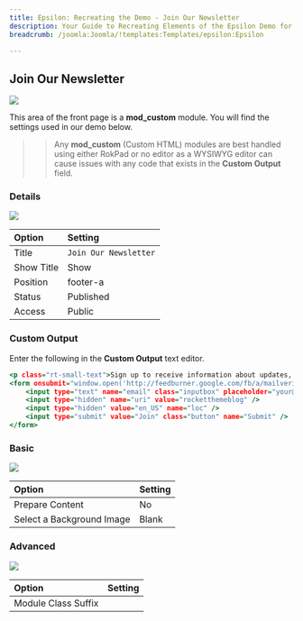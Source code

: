 ```yaml
---
title: Epsilon: Recreating the Demo - Join Our Newsletter
description: Your Guide to Recreating Elements of the Epsilon Demo for Joomla
breadcrumb: /joomla:Joomla/!templates:Templates/epsilon:Epsilon

---
```


Join Our Newsletter
-----

![][demo]

This area of the front page is a **mod_custom** module. You will find the settings used in our demo below.

>> Any **mod_custom** (Custom HTML) modules are best handled using either RokPad or no editor as a WYSIWYG editor can cause issues with any code that exists in the **Custom Output** field.

### Details

![][demo2]

| Option     | Setting               |  
| :--------- | :-------------------- |  
| Title      | `Join Our Newsletter` |  
| Show Title | Show                  |  
| Position   | footer-a              |  
| Status     | Published             |  
| Access     | Public                |  

### Custom Output

Enter the following in the **Custom Output** text editor.

~~~ .html
<p class="rt-small-text">Sign up to receive information about updates, upcoming themes, and great deals!</p>
<form onsubmit="window.open('http://feedburner.google.com/fb/a/mailverify?uri=rocketthemeblog', 'popupwindow', 'scrollbars=yes,width=550,height=520');return true" target="popupwindow" method="post" action="http://feedburner.google.com/fb/a/mailverify" class="fp-newsletter-form">
    <input type="text" name="email" class="inputbox" placeholder="your@email.com" />
    <input type="hidden" name="uri" value="rocketthemeblog" />
    <input type="hidden" value="en_US" name="loc" />
    <input type="submit" value="Join" class="button" name="Submit" />
</form>
~~~

### Basic

![][demo3]

| Option                    | Setting |  
| :------------------------ | :------ |  
| Prepare Content           | No      |  
| Select a Background Image | Blank   |

### Advanced

![][demo4]

| Option              | Setting |  
| :------------------ | :------ |  
| Module Class Suffix |         |  

[demo]: assets/demo_8.jpeg
[demo2]: assets/demo_8a.jpeg
[demo3]: assets/demo_8b.jpeg
[demo4]: assets/demo_8c.jpeg
